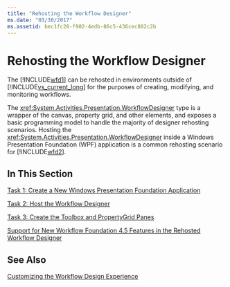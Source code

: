 ```yaml
---
title: "Rehosting the Workflow Designer"
ms.date: "03/30/2017"
ms.assetid: bec1fc28-f902-4edb-86c5-436cec802c2b
---
```

# Rehosting the Workflow Designer
The [!INCLUDE[wfd1](../../../includes/wfd1-md.md)] can be rehosted in environments outside of [!INCLUDE[vs_current_long](../../../includes/vs-current-long-md.md)] for the purposes of creating, modifying, and monitoring workflows.  
  
 The <xref:System.Activities.Presentation.WorkflowDesigner> type is a wrapper of the canvas, property grid, and other elements, and exposes a basic programming model to handle the majority of designer rehosting scenarios. Hosting the <xref:System.Activities.Presentation.WorkflowDesigner> inside a Windows Presentation Foundation (WPF) application is a common rehosting scenario for [!INCLUDE[wfd2](../../../includes/wfd2-md.md)].  
  
## In This Section  
 [Task 1: Create a New Windows Presentation Foundation Application](../../../docs/framework/windows-workflow-foundation/task-1-create-a-new-wpf-app.md)  
  
 [Task 2: Host the Workflow Designer](../../../docs/framework/windows-workflow-foundation/task-2-host-the-workflow-designer.md)  
  
 [Task 3: Create the Toolbox and PropertyGrid Panes](../../../docs/framework/windows-workflow-foundation/task-3-create-the-toolbox-and-propertygrid-panes.md)  
  
 [Support for New Workflow Foundation 4.5 Features in the Rehosted Workflow Designer](../../../docs/framework/windows-workflow-foundation/wf-features-in-the-rehosted-workflow-designer.md)  
  
## See Also  
 [Customizing the Workflow Design Experience](../../../docs/framework/windows-workflow-foundation/customizing-the-workflow-design-experience.md)
